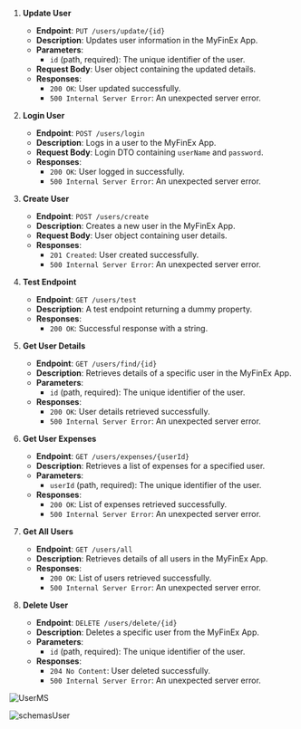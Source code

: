 

1. **Update User**
   - **Endpoint**: `PUT /users/update/{id}`
   - **Description**: Updates user information in the MyFinEx App.
   - **Parameters**: 
     - `id` (path, required): The unique identifier of the user.
   - **Request Body**: User object containing the updated details.
   - **Responses**: 
     - `200 OK`: User updated successfully.
     - `500 Internal Server Error`: An unexpected server error.

2. **Login User**
   - **Endpoint**: `POST /users/login`
   - **Description**: Logs in a user to the MyFinEx App.
   - **Request Body**: Login DTO containing `userName` and `password`.
   - **Responses**: 
     - `200 OK`: User logged in successfully.
     - `500 Internal Server Error`: An unexpected server error.

3. **Create User**
   - **Endpoint**: `POST /users/create`
   - **Description**: Creates a new user in the MyFinEx App.
   - **Request Body**: User object containing user details.
   - **Responses**: 
     - `201 Created`: User created successfully.
     - `500 Internal Server Error`: An unexpected server error.

4. **Test Endpoint**
   - **Endpoint**: `GET /users/test`
   - **Description**: A test endpoint returning a dummy property.
   - **Responses**: 
     - `200 OK`: Successful response with a string.

5. **Get User Details**
   - **Endpoint**: `GET /users/find/{id}`
   - **Description**: Retrieves details of a specific user in the MyFinEx App.
   - **Parameters**: 
     - `id` (path, required): The unique identifier of the user.
   - **Responses**: 
     - `200 OK`: User details retrieved successfully.
     - `500 Internal Server Error`: An unexpected server error.

6. **Get User Expenses**
   - **Endpoint**: `GET /users/expenses/{userId}`
   - **Description**: Retrieves a list of expenses for a specified user.
   - **Parameters**: 
     - `userId` (path, required): The unique identifier of the user.
   - **Responses**: 
     - `200 OK`: List of expenses retrieved successfully.
     - `500 Internal Server Error`: An unexpected server error.

7. **Get All Users**
   - **Endpoint**: `GET /users/all`
   - **Description**: Retrieves details of all users in the MyFinEx App.
   - **Responses**: 
     - `200 OK`: List of users retrieved successfully.
     - `500 Internal Server Error`: An unexpected server error.

8. **Delete User**
   - **Endpoint**: `DELETE /users/delete/{id}`
   - **Description**: Deletes a specific user from the MyFinEx App.
   - **Parameters**: 
     - `id` (path, required): The unique identifier of the user.
   - **Responses**: 
     - `204 No Content`: User deleted successfully.
     - `500 Internal Server Error`: An unexpected server error.


![UserMS](https://github.com/MentalCoder91/myfinex-user-service/assets/97496417/5e1f5a25-65d6-4db0-aaa5-80058276fe85)

![schemasUser](https://github.com/MentalCoder91/myfinex-user-service/assets/97496417/212f2b9b-e959-485e-96f2-af1d17bdd18c)




